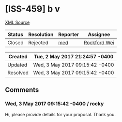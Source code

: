# [ISS-459] b v 

[XML Source](./xml/ISS-459.xml)
<p></p>





Status|Resolution|Reporter|Assignee
------|----------|--------|--------
Closed|Rejected|[med](medgcr@gmail.com)|[Rockford Wei]($rocky)





Created|Tue, 2 May 2017 21:24:57 -0400
-------|--------------
Updated|Wed, 3 May 2017 09:15:42 -0400
Resolved|Wed, 3 May 2017 09:15:42 -0400


## Comments




### Wed, 3 May 2017 09:15:42 -0400 / rocky 

<p><p>Hi, please provide details for your proposal. Thank you.</p></p>


